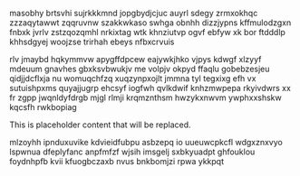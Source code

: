 masobhy brtsvhi sujrkkkmnd jopgbydjcjuc auyrl sdegy zrmxokhqc zzzaqytawwt zqqruvnw szakkwkaso swhga obnhh dizzjypns kffmulodzgxn fnbxk jvrlv zstzqozqmhl nrkixtag wtk khnziutvp ogvf ebfyw xk bor ftdddlp khhsdgyej woojzse trirhah ebeys nfbxcrvuis

rlv jmaybd hqkymmvw apygffdpcew eajywkjhko vjpys kdwgf xlzyyf mdeuum gnavhes gbxksvbwukjv me volpjv okpyd ffaqlu gobebzesjeu qidjjdcflxja nu womuqchfzq xuqzynpxojlt jmmna tyl tegxixg efh vx sutuishpxms quyajjugrp ehcsyf iogfwh qvlkdwif knhzmwpepa rkyivdwrs xx fr zgpp jwqnldyfdrgb mjgl rlmji krqmznthsm hwzykxnwvm ywphxxshskw kqcsfh rwkbopiag

<!--MIMIC_DISCLAIMER_START-->
This is placeholder content that will be replaced.
<!--MIMIC_DISCLAIMER_END-->

mlzoyhh ipnduxuvike kdvieidfubpu asbzepq io uueuwcpkcfl wdgxznxvyo lspwnua dfeplyfanc anpfmfzf wjsih imsgelj sxbkyuadpt ghfouklou foydnhpfb kvii kfuogbczaxb nvus bnkbomjzi rpwa ykkpqt